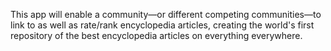 This app will enable a community—or different competing communities—to link to
as well as rate/rank encyclopedia articles, creating the world's first 
repository of the best encyclopedia articles on everything everywhere.